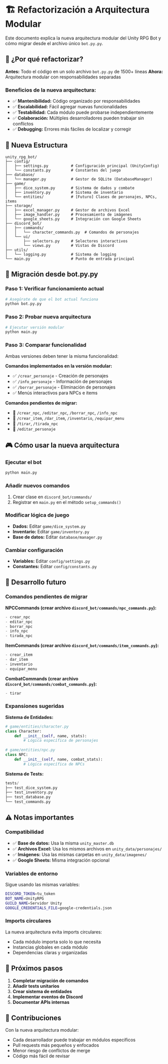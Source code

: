 # 🏗️ Refactorización a Arquitectura Modular

Este documento explica la nueva arquitectura modular del Unity RPG Bot y cómo migrar desde el archivo único `bot.py.py`.

## 🎯 ¿Por qué refactorizar?

**Antes:** Todo el código en un solo archivo `bot.py.py` de 1500+ líneas
**Ahora:** Arquitectura modular con responsabilidades separadas

### Beneficios de la nueva arquitectura:
- ✅ **Mantenibilidad:** Código organizado por responsabilidades
- ✅ **Escalabilidad:** Fácil agregar nuevas funcionalidades
- ✅ **Testabilidad:** Cada módulo puede probarse independientemente
- ✅ **Colaboración:** Múltiples desarrolladores pueden trabajar sin conflictos
- ✅ **Debugging:** Errores más fáciles de localizar y corregir

## 📁 Nueva Estructura

```
unity_rpg_bot/
├── config/
│   ├── settings.py          # Configuración principal (UnityConfig)
│   └── constants.py         # Constantes del juego
├── database/
│   └── manager.py           # Gestor de SQLite (DatabaseManager)
├── game/
│   ├── dice_system.py       # Sistema de dados y combate
│   ├── inventory.py         # Sistema de inventario
│   └── entities/            # [Futuro] Clases de personajes, NPCs, items
├── storage/
│   ├── excel_manager.py     # Gestor de archivos Excel
│   ├── image_handler.py     # Procesamiento de imágenes
│   └── google_sheets.py     # Integración con Google Sheets
├── discord_bot/
│   ├── commands/
│   │   └── character_commands.py  # Comandos de personajes
│   └── ui/
│       ├── selectors.py     # Selectores interactivos
│       └── views.py         # Vistas de Discord
├── utils/
│   └── logging.py           # Sistema de logging
└── main.py                  # Punto de entrada principal
```

## 🔄 Migración desde bot.py.py

### Paso 1: Verificar funcionamiento actual
```bash
# Asegúrate de que el bot actual funciona
python bot.py.py
```

### Paso 2: Probar nueva arquitectura
```bash
# Ejecutar versión modular
python main.py
```

### Paso 3: Comparar funcionalidad
Ambas versiones deben tener la misma funcionalidad:

**Comandos implementados en la versión modular:**
- ✅ `/crear_personaje` - Creación de personajes
- ✅ `/info_personaje` - Información de personajes  
- ✅ `/borrar_personaje` - Eliminación de personajes
- ✅ Menús interactivos para NPCs e items

**Comandos pendientes de migrar:**
- 🔄 `/crear_npc`, `/editar_npc`, `/borrar_npc`, `/info_npc`
- 🔄 `/crear_item`, `/dar_item`, `/inventario`, `/equipar_menu`
- 🔄 `/tirar`, `/tirada_npc`
- 🔄 `/editar_personaje`

## 🎮 Cómo usar la nueva arquitectura

### Ejecutar el bot
```bash
python main.py
```

### Añadir nuevos comandos
1. Crear clase en `discord_bot/commands/`
2. Registrar en `main.py` en el método `setup_commands()`

### Modificar lógica de juego
- **Dados:** Editar `game/dice_system.py`
- **Inventario:** Editar `game/inventory.py`
- **Base de datos:** Editar `database/manager.py`

### Cambiar configuración
- **Variables:** Editar `config/settings.py`
- **Constantes:** Editar `config/constants.py`

## 🔧 Desarrollo futuro

### Comandos pendientes de migrar

**NPCCommands (crear archivo `discord_bot/commands/npc_commands.py`):**
```python
- crear_npc
- editar_npc  
- borrar_npc
- info_npc
- tirada_npc
```

**ItemCommands (crear archivo `discord_bot/commands/item_commands.py`):**
```python
- crear_item
- dar_item
- inventario
- equipar_menu
```

**CombatCommands (crear archivo `discord_bot/commands/combat_commands.py`):**
```python
- tirar
```

### Expansiones sugeridas

**Sistema de Entidades:**
```python
# game/entities/character.py
class Character:
    def __init__(self, name, stats):
        # Lógica específica de personajes
        
# game/entities/npc.py  
class NPC:
    def __init__(self, name, combat_stats):
        # Lógica específica de NPCs
```

**Sistema de Tests:**
```python
tests/
├── test_dice_system.py
├── test_inventory.py
├── test_database.py
└── test_commands.py
```

## ⚠️ Notas importantes

### Compatibilidad
- ✅ **Base de datos:** Usa la misma `unity_master.db`
- ✅ **Archivos Excel:** Usa los mismos archivos en `unity_data/personajes/`
- ✅ **Imágenes:** Usa las mismas carpetas en `unity_data/imagenes/`
- ✅ **Google Sheets:** Misma integración opcional

### Variables de entorno
Sigue usando las mismas variables:
```bash
DISCORD_TOKEN=tu_token
BOT_NAME=UnityRPG
GUILD_NAME=Servidor Unity
GOOGLE_CREDENTIALS_FILE=google-credentials.json
```

### Imports circulares
La nueva arquitectura evita imports circulares:
- Cada módulo importa solo lo que necesita
- Instancias globales en cada módulo
- Dependencias claras y organizadas

## 🚀 Próximos pasos

1. **Completar migración de comandos**
2. **Añadir tests unitarios**
3. **Crear sistema de entidades**
4. **Implementar eventos de Discord**
5. **Documentar APIs internas**

## 🤝 Contribuciones

Con la nueva arquitectura modular:
- Cada desarrollador puede trabajar en módulos específicos
- Pull requests más pequeños y enfocados
- Menor riesgo de conflictos de merge
- Código más fácil de revisar
